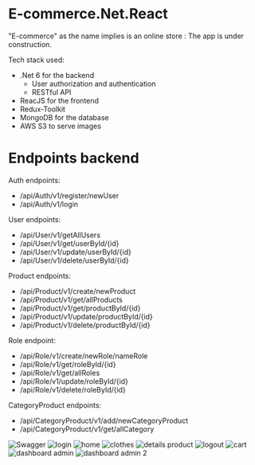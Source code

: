# E-commerce.Net.React

 "E-commerce" as the name implies is an online store : The app is under construction. 

Tech stack used:
- .Net 6 for the backend 
     - User authorization and authentication
     - RESTful API
- ReacJS for the frontend 
- Redux-Toolkit
- MongoDB for the database 
- AWS S3 to serve images

# Endpoints backend

Auth endpoints:
  - /api/Auth/v1/register/newUser
  - /api/Auth/v1/login

User endpoints:
  - /api/User/v1/getAllUsers
  - /api/User/v1/get/userById/{id}
  - /api/User/v1/update/userById/{id}
  - /api/User/v1/delete/userById/{id}  
  
Product endpoints:
  - /api/Product/v1/create/newProduct
  - /api/Product/v1/get/allProducts
  - /api/Product/v1/get/productById/{id}
  - /api/Product/v1/update/productById/{id}
  - /api/Product/v1/delete/productById/{id}

Role endpoint:
  - /api/Role/v1/create/newRole/nameRole
  - /api/Role/v1/get/roleById/{id}
  - /api/Role/v1/get/allRoles
  - /api/Role/v1/update/roleById/{id}
  - /api/Role/v1/delete/roleById/{id}
  
CategoryProduct endpoints:
  - /api/CategoryProduct/v1/add/newCategoryProduct
  - /api/CategoryProduct/v1/get/allCategory

![Swagger](https://user-images.githubusercontent.com/63923347/200933534-5d407d1f-4c64-4a71-93f2-da197130d695.png)
![login](https://user-images.githubusercontent.com/63923347/191663942-1e342d69-79a6-482e-83ed-d274a129c589.png)
![home](https://user-images.githubusercontent.com/63923347/191663927-ec59e2d4-d40e-45cb-9dbe-af0b95f880ed.png)
![clothes](https://user-images.githubusercontent.com/63923347/191663954-8f01c30a-e4b1-467c-8118-1743fade9728.png)
![details product](https://user-images.githubusercontent.com/63923347/191663961-6e2cba7e-51ba-420d-9e92-a1414d314aa9.png)
![logout](https://user-images.githubusercontent.com/63923347/191663974-03a31e19-c9a1-4e82-9e73-270941605804.png)
![cart](https://user-images.githubusercontent.com/63923347/191663967-dac9853c-6140-4f03-8134-0c707f1045f1.png)
![dashboard admin](https://user-images.githubusercontent.com/63923347/191664141-840d2ca2-ca81-4b63-a81e-874486ce14ab.png)
![dashboard admin 2](https://user-images.githubusercontent.com/63923347/200933755-64de96a7-c3a7-48e7-b741-9164374f2ed8.png)
